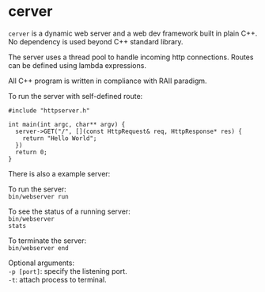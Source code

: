 # cerver

<code>cerver</code> is a dynamic web server and a web dev framework built in plain C++. No dependency is used beyond C++ standard library.

The server uses a thread pool to handle incoming http connections. Routes can be defined using lambda expressions.

All C++ program is written in compliance with RAII paradigm.

To run the server with self-defined route:<br>
```
#include "httpserver.h"

int main(int argc, char** argv) {
  server->GET("/", [](const HttpRequest& req, HttpResponse* res) {
    return "Hello World";
  })
  return 0;
}
```

There is also a example server:

To run the server:<br>
<code>bin/webserver run</code>

To see the status of a running server:<br>
<code>bin/webserver stats</code>

To terminate the server:<br>
<code>bin/webserver end</code>

Optional arguments:<br>
<code>-p [port]</code>: specify the listening port.<br>
<code>-t</code>: attach process to terminal.<br>
